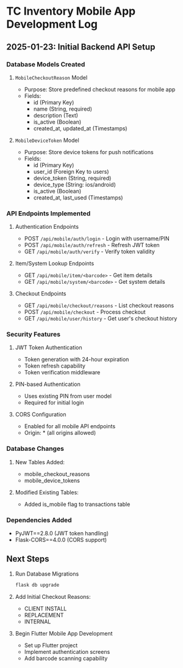 # TC Inventory Mobile App Development Log

## 2025-01-23: Initial Backend API Setup

### Database Models Created
1. `MobileCheckoutReason` Model
   - Purpose: Store predefined checkout reasons for mobile app
   - Fields:
     - id (Primary Key)
     - name (String, required)
     - description (Text)
     - is_active (Boolean)
     - created_at, updated_at (Timestamps)

2. `MobileDeviceToken` Model
   - Purpose: Store device tokens for push notifications
   - Fields:
     - id (Primary Key)
     - user_id (Foreign Key to users)
     - device_token (String, required)
     - device_type (String: ios/android)
     - is_active (Boolean)
     - created_at, last_used (Timestamps)

### API Endpoints Implemented
1. Authentication Endpoints
   - POST `/api/mobile/auth/login` - Login with username/PIN
   - POST `/api/mobile/auth/refresh` - Refresh JWT token
   - GET `/api/mobile/auth/verify` - Verify token validity

2. Item/System Lookup Endpoints
   - GET `/api/mobile/item/<barcode>` - Get item details
   - GET `/api/mobile/system/<barcode>` - Get system details

3. Checkout Endpoints
   - GET `/api/mobile/checkout/reasons` - List checkout reasons
   - POST `/api/mobile/checkout` - Process checkout
   - GET `/api/mobile/user/history` - Get user's checkout history

### Security Features
1. JWT Token Authentication
   - Token generation with 24-hour expiration
   - Token refresh capability
   - Token verification middleware

2. PIN-based Authentication
   - Uses existing PIN from user model
   - Required for initial login

3. CORS Configuration
   - Enabled for all mobile API endpoints
   - Origin: * (all origins allowed)

### Database Changes
1. New Tables Added:
   - mobile_checkout_reasons
   - mobile_device_tokens

2. Modified Existing Tables:
   - Added is_mobile flag to transactions table

### Dependencies Added
- PyJWT==2.8.0 (JWT token handling)
- Flask-CORS==4.0.0 (CORS support)

## Next Steps
1. Run Database Migrations
   ```bash
   flask db upgrade
   ```

2. Add Initial Checkout Reasons:
   - CLIENT INSTALL
   - REPLACEMENT
   - INTERNAL

3. Begin Flutter Mobile App Development
   - Set up Flutter project
   - Implement authentication screens
   - Add barcode scanning capability 
